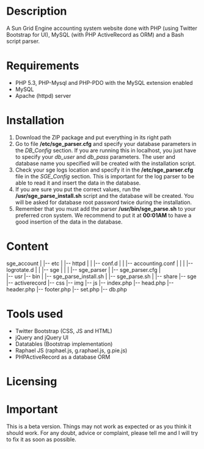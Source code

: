 Description
===========

A Sun Grid Engine accounting system website done with PHP (using Twitter Bootstrap for UI), MySQL (with PHP ActiveRecord as ORM) and a Bash script parser.

Requirements
============

- PHP 5.3, PHP-Mysql and PHP-PDO with the MySQL extension enabled
- MySQL
- Apache (httpd) server

Installation
============

1. Download the ZIP package and put everything in its right path
2. Go to file <b>/etc/sge_parser.cfg</b> and specify your database parameters in the <i>DB_Config</i> section. If you are running this in localhost, you just have to specify your <i>db_user</i> and <i>db_pass</i> parameters. The user and database name you specified will be created with the installation script.
3. Check your sge logs location and specify it in the <b>/etc/sge_parser.cfg</b> file in the <i>SGE_Config</i> section. This is important for the log parser to be able to read it and insert the data in the database.
4. If you are sure you put the correct values, run the <b>/usr/sge_parse_install.sh</b> script and the database will be created. You will be asked for database root password twice during the installation.
5. Remember that you must add the parser <b>/usr/bin/sge_parse.sh</b> to your preferred cron system. We recommend to put it at <b>00:01AM</b> to have a good insertion of the data in the database.

Content
=======

sge_account
	|
	|-- etc
	|	 |-- httpd
	|	 |	  |-- conf.d
	|	 |			  |-- accounting.conf
	|	 |
	|	 |-- logrotate.d
	|	 |	  |-- sge
	|	 |
	|	 |-- sge_parser
	|		  |-- sge_parser.cfg
	|		 		 
	|-- usr
		 |-- bin
		 |	  |-- sge_parse_install.sh
		 |	  |-- sge_parse.sh
		 |
		 |-- share
		 	  |-- sge
		 	  	   |-- activerecord
		 	  	   |-- css
		 	  	   |-- img
		 	  	   |-- js
		 	  	   |-- index.php
		 	  	   |-- head.php
		 	  	   |-- header.php
		 	  	   |-- footer.php
		 	  	   |-- set.php
		 	  	   |-- db.php

Tools used
==========

- Twitter Bootstrap (CSS, JS and HTML)
- jQuery and jQuery UI
- Datatables (Bootstrap implementation)
- Raphael JS (raphael.js, g.raphael.js, g.pie.js)
- PHPActiveRecord as a database ORM

Licensing
=========


Important
=========

This is a beta version. Things may not work as expected or as you think it should work. For any doubt, advice or complaint, please tell me and I will try to fix it as soon as possible.
